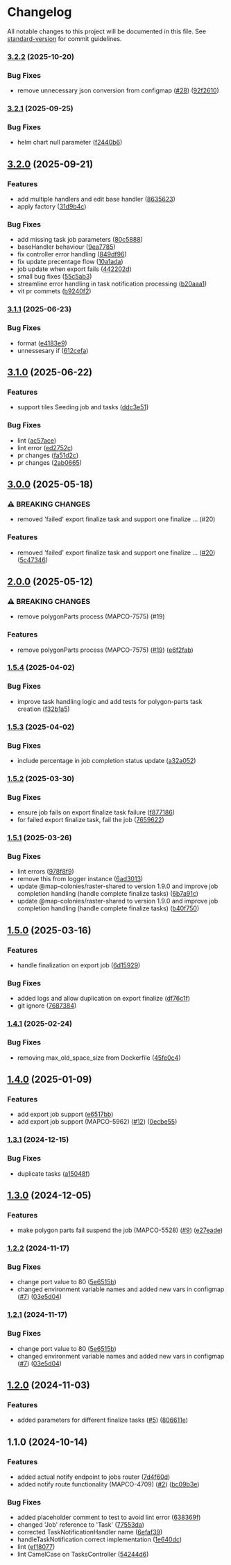 # Changelog

All notable changes to this project will be documented in this file. See [standard-version](https://github.com/conventional-changelog/standard-version) for commit guidelines.

### [3.2.2](https://github.com/MapColonies/job-tracker/compare/v3.2.1...v3.2.2) (2025-10-20)


### Bug Fixes

* remove unnecessary json conversion from configmap ([#28](https://github.com/MapColonies/job-tracker/issues/28)) ([92f2610](https://github.com/MapColonies/job-tracker/commit/92f26104ae0a4750c08e0839736536bb955b76c8))

### [3.2.1](https://github.com/MapColonies/job-tracker/compare/v3.2.0...v3.2.1) (2025-09-25)


### Bug Fixes

* helm chart null parameter ([f2440b6](https://github.com/MapColonies/job-tracker/commit/f2440b60354e9ce6c661e0a1e973adda3e068fc7))

## [3.2.0](https://github.com/MapColonies/job-tracker/compare/v3.1.1...v3.2.0) (2025-09-21)


### Features

* add multiple handlers and edit base handler ([8635623](https://github.com/MapColonies/job-tracker/commit/8635623387047f692937db924c0d0ca4e6b64195))
* apply factory ([31d9b4c](https://github.com/MapColonies/job-tracker/commit/31d9b4c1fc93c1cec1bc24f3deebea16abb3b0dd))


### Bug Fixes

* add missing task job parameters ([80c5888](https://github.com/MapColonies/job-tracker/commit/80c58889e4a024290fb1ac5c09cadb08f9dd9646))
* baseHandler behaviour ([9ea7785](https://github.com/MapColonies/job-tracker/commit/9ea7785dd18f83f387377e6bc8bb9f28d7550928))
* fix controller error handling ([849df96](https://github.com/MapColonies/job-tracker/commit/849df96ea5c19a8d2b6c60b1c93b89144a008d2a))
* fix update precentage flow ([10a1ada](https://github.com/MapColonies/job-tracker/commit/10a1ada1df51cec879dcc27d9dd7cfd621c49b75))
* job update when export fails ([442202d](https://github.com/MapColonies/job-tracker/commit/442202d705bc181e3de79ce79dc69f48931900c7))
* small bug fixes ([55c5ab3](https://github.com/MapColonies/job-tracker/commit/55c5ab3ea5b4f63784bd16ecf124d93ca8324692))
* streamline error handling in task notification processing ([b20aaa1](https://github.com/MapColonies/job-tracker/commit/b20aaa11ce31db3cb69a5987e21e7ee53f44fccb))
* vit pr commets ([b9240f2](https://github.com/MapColonies/job-tracker/commit/b9240f2b341057a98b5b530c42d4c1dcc65adcf3))

### [3.1.1](https://github.com-personal/MapColonies/job-tracker/compare/v3.1.0...v3.1.1) (2025-06-23)


### Bug Fixes

* format ([e4183e9](https://github.com-personal/MapColonies/job-tracker/commit/e4183e9719f671135f2b62715e92772e0b36621b))
* unnessesary if ([612cefa](https://github.com-personal/MapColonies/job-tracker/commit/612cefa8f76859ce8c7c75362a66047177766d64))

## [3.1.0](https://github.com-personal/MapColonies/job-tracker/compare/v3.0.0...v3.1.0) (2025-06-22)


### Features

* support tiles Seeding job and tasks ([ddc3e51](https://github.com-personal/MapColonies/job-tracker/commit/ddc3e51d48d3506326e2fbab78a0ddb4679eba95))


### Bug Fixes

* lint ([ac57ace](https://github.com-personal/MapColonies/job-tracker/commit/ac57ace275ef650775f2be075fcf574c55cc69e5))
* lint error ([ed2752c](https://github.com-personal/MapColonies/job-tracker/commit/ed2752c3360a21ff796c7c8a5bfc1b4b035e572e))
* pr changes ([fa51d2c](https://github.com-personal/MapColonies/job-tracker/commit/fa51d2ceb5792c280c04eff1d4b01d25410b4369))
* pr changes ([2ab0665](https://github.com-personal/MapColonies/job-tracker/commit/2ab0665035d2b4869ee3d956421b2ff96ca37f59))

## [3.0.0](https://github.com/MapColonies/job-tracker/compare/v2.0.0...v3.0.0) (2025-05-18)


### ⚠ BREAKING CHANGES

* removed 'failed' export finalize task and support one finalize … (#20)

### Features

* removed 'failed' export finalize task and support one finalize … ([#20](https://github.com/MapColonies/job-tracker/issues/20)) ([5c47346](https://github.com/MapColonies/job-tracker/commit/5c47346e833fcfaf3724c71f5504dede0174c563))

## [2.0.0](https://github.com/MapColonies/job-tracker/compare/v1.5.4...v2.0.0) (2025-05-12)


### ⚠ BREAKING CHANGES

* remove polygonParts process  (MAPCO-7575) (#19)

### Features

* remove polygonParts process  (MAPCO-7575) ([#19](https://github.com/MapColonies/job-tracker/issues/19)) ([e6f2fab](https://github.com/MapColonies/job-tracker/commit/e6f2fabf0058be2224183d1a11b60cceb6c2b880))

### [1.5.4](https://github.com/MapColonies/job-tracker/compare/v1.5.3...v1.5.4) (2025-04-02)


### Bug Fixes

* improve task handling logic and add tests for polygon-parts task creation ([f32b1a5](https://github.com/MapColonies/job-tracker/commit/f32b1a5ae6cc04fb2214754d93f6c6673947be3a))

### [1.5.3](https://github.com/MapColonies/job-tracker/compare/v1.5.2...v1.5.3) (2025-04-02)


### Bug Fixes

* include percentage in job completion status update ([a32a052](https://github.com/MapColonies/job-tracker/commit/a32a052889d2b61024984624f975ee63b9b9ed43))

### [1.5.2](https://github.com/MapColonies/job-tracker/compare/v1.5.1...v1.5.2) (2025-03-30)


### Bug Fixes

* ensure job fails on export finalize task failure ([f877186](https://github.com/MapColonies/job-tracker/commit/f87718681ab3922f899c2709d56c657f850992fb))
* for failed export finalize task, fail the job ([7659622](https://github.com/MapColonies/job-tracker/commit/7659622626983917a2e1b172024b356811de05dd))

### [1.5.1](https://github.com/MapColonies/job-tracker/compare/v1.5.0...v1.5.1) (2025-03-26)


### Bug Fixes

* lint errors ([978f8f9](https://github.com/MapColonies/job-tracker/commit/978f8f96647de28b2412d9fa9b2fffcc1519197a))
* remove this from logger instance ([6ad3013](https://github.com/MapColonies/job-tracker/commit/6ad3013d233061d9ceecd7e928c7812d7b107748))
* update @map-colonies/raster-shared to version 1.9.0 and improve job completion handling (handle complete finalize tasks) ([6b7a91c](https://github.com/MapColonies/job-tracker/commit/6b7a91c3e5fd2e15cf6f06031091c4804bf736be))
* update @map-colonies/raster-shared to version 1.9.0 and improve job completion handling (handle complete finalize tasks) ([b40f750](https://github.com/MapColonies/job-tracker/commit/b40f750c69b4396ca1e95b2605016e0365b9bd16))

## [1.5.0](https://github.com/MapColonies/job-tracker/compare/v1.4.1...v1.5.0) (2025-03-16)


### Features

* handle finalization on export job ([6d15929](https://github.com/MapColonies/job-tracker/commit/6d15929003b7378957c48e0f04bf821a35a9a68d))


### Bug Fixes

* added logs and allow duplication on export finalize ([df76c1f](https://github.com/MapColonies/job-tracker/commit/df76c1f8ab9c10502cb2ebf6cfa499e78900a299))
* git ignore ([7687384](https://github.com/MapColonies/job-tracker/commit/76873840cfad0e98d7d864809ce206e27383f0a1))

### [1.4.1](https://github.com/MapColonies/job-tracker/compare/v1.4.0...v1.4.1) (2025-02-24)


### Bug Fixes

* removing max_old_space_size from Dockerfile ([45fe0c4](https://github.com/MapColonies/job-tracker/commit/45fe0c466e2f7764efa60f7f1ca2c3a067a2596a))

## [1.4.0](https://github.com/MapColonies/job-tracker/compare/v1.3.1...v1.4.0) (2025-01-09)


### Features

* add export job support ([e6517bb](https://github.com/MapColonies/job-tracker/commit/e6517bb10b55c09381bc04c0325531fae6280102))
* add export job support (MAPCO-5962) ([#12](https://github.com/MapColonies/job-tracker/issues/12)) ([0ecbe55](https://github.com/MapColonies/job-tracker/commit/0ecbe55374ea5b620308b5be3fffae71e4881165))

### [1.3.1](https://github.com/MapColonies/job-tracker/compare/v1.3.0...v1.3.1) (2024-12-15)


### Bug Fixes

* duplicate tasks ([a15048f](https://github.com/MapColonies/job-tracker/commit/a15048f0df80fa7da72d57614944ccc21c02b72e))

## [1.3.0](https://github.com/MapColonies/job-tracker/compare/v1.2.2...v1.3.0) (2024-12-05)


### Features

* make polygon parts fail suspend the job (MAPCO-5528) ([#9](https://github.com/MapColonies/job-tracker/issues/9)) ([e27eade](https://github.com/MapColonies/job-tracker/commit/e27eade0e3abd7b074162d446b91db32f740edb5))

### [1.2.2](https://github.com/MapColonies/job-tracker/compare/v1.2.0...v1.2.2) (2024-11-17)


### Bug Fixes

* change port value to 80 ([5e6515b](https://github.com/MapColonies/job-tracker/commit/5e6515b922080ea124b1323c3efc7e56df933c10))
* changed environment variable names and added new vars in configmap ([#7](https://github.com/MapColonies/job-tracker/issues/7)) ([03e5d04](https://github.com/MapColonies/job-tracker/commit/03e5d043e851c91a79a5e611c7efce41da91e06c))

### [1.2.1](https://github.com/MapColonies/job-tracker/compare/v1.2.0...v1.2.1) (2024-11-17)


### Bug Fixes

* change port value to 80 ([5e6515b](https://github.com/MapColonies/job-tracker/commit/5e6515b922080ea124b1323c3efc7e56df933c10))
* changed environment variable names and added new vars in configmap ([#7](https://github.com/MapColonies/job-tracker/issues/7)) ([03e5d04](https://github.com/MapColonies/job-tracker/commit/03e5d043e851c91a79a5e611c7efce41da91e06c))

## [1.2.0](https://github.com/MapColonies/job-tracker/compare/v1.1.0...v1.2.0) (2024-11-03)


### Features

* added parameters for different finalize tasks ([#5](https://github.com/MapColonies/job-tracker/issues/5)) ([806611e](https://github.com/MapColonies/job-tracker/commit/806611e2d97cc654083f6df72f3f24d004f84104))

## 1.1.0 (2024-10-14)


### Features

* added actual notify endpoint to jobs router ([7d4f60d](https://github.com/MapColonies/job-tracker/commit/7d4f60d972ba60dca264738165b185c8eaa690a3))
* added notify route functionality (MAPCO-4709) ([#2](https://github.com/MapColonies/job-tracker/issues/2)) ([bc09b3e](https://github.com/MapColonies/job-tracker/commit/bc09b3e5eef4286c854a4f93d4ec2576adcf7eac))


### Bug Fixes

* added placeholder comment to test to avoid lint error ([638369f](https://github.com/MapColonies/job-tracker/commit/638369f939abd5e5ff471a8f261c0359c8c56be8))
* changed 'Job' reference to 'Task' ([77553da](https://github.com/MapColonies/job-tracker/commit/77553dae77bdbc9ecf4a2bb1be1672ac796e73ed))
* corrected TaskNotificationHandler name ([6efaf39](https://github.com/MapColonies/job-tracker/commit/6efaf39503b38c010278ed8bb556b050da37de61))
* handleTaskNotification correct implementation ([1e640dc](https://github.com/MapColonies/job-tracker/commit/1e640dc74f665a9ac97fe7fe0b38176aef32f3aa))
* lint ([ef18077](https://github.com/MapColonies/job-tracker/commit/ef18077e710f8a77fd1b060eff7838caf9ec538b))
* lint CamelCase on TasksController ([54244d6](https://github.com/MapColonies/job-tracker/commit/54244d622337add35485b5ac468571bac745ce5e))

